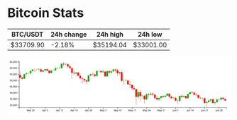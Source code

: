 # Bitcoin Stats

BTC/USDT|24h change|24h high|24h low|
|---|---|---|---|
|$33709.90|-2.18%|$35194.04|$33001.00|

<img src="./chart.svg">
